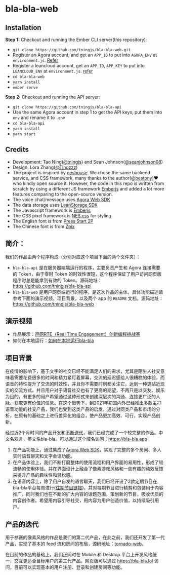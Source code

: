 # bla-bla-web

## Installation

**Step 1:** Checkout and running the Ember CLI server(this repository):

* `git clone https://github.com/tningjs/bla-bla-web.git`
* Register an Agora account, and get an `APP_ID` to put into `AGORA_ENV` at `environment.js`. [Refer](https://docs.agora.io/en/Voice/product_voice?platform=Web)
* Register a leancloud account, get an `APP_ID`, `APP_KEY` to put into `LEANCLOUD_ENV` at `environment.js`. [refer](https://docs.leancloud.app/leanstorage_guide-js.html)
* `cd bla-bla-web`
* `yarn install`
* `ember serve`

**Step 2:** Checkout and running the API server:

* `git clone https://github.com/tningjs/bla-bla-api`
* Use the same Agora account in step 1 to get the API keys, put them into `env` and rename it to `.env`
* `cd bla-bla-api`
* `yarn install`
* `yarn start`

## Credits

- Development: Tao Ning([@tningjs](https://github.com/tningjs)) and Sean Johnson([@seanjohnson08](https://github.com/seanjohnson08))
- Design: Lora Zhang([@Tingzzz](https://github.com/Tingzzz))
- The project is inspired by [neshouse](https://neshouse.com/). We chose the same backend service, and CSS framework, many thanks to the author([@bestony](https://github.com/bestony))❤️ who kindly open source it. However, the code in this repo is written from scratch by using a different JS framework [Emberjs](https://emberjs.com/) and added a lot more features comparing to the open-source version.
- The voice chat/message uses [Agora Web SDK](https://docs.agora.io/cn/Voice/API%20Reference/web_ng/index.html)
- The data storage uses [LeanStorage SDK](https://docs.leancloud.app/leanstorage_guide-js.html)
- The Javascript framework is [Emberjs](https://emberjs.com/)
- The CSS pixel framework is [NES.css](https://nostalgic-css.github.io/NES.css/) for styling
- The English font is from [Press Start 2P](https://fonts.google.com/specimen/Press+Start+2P)
- The Chinese font is from [Zpix](https://github.com/SolidZORO/zpix-pixel-font)

## 简介：

我们的作品由两个程序构成（分别对应这个项目下面的两个文件夹）：

- `bla-bla-api` 是在服务器端端运行的程序，主要负责产生和 Agora 连接需要的 Token，由于零时 Token 的时效性很短，这个程序保证了用户访问网页版程序时总是能拿到有效的 Token。源码地址：https://github.com/tningjs/bla-bla-api
- `bla-bla-web` 是用户网页端运行的程序，是这次作品的主体。具体功能描述请参考下面的演示视频，项目背景，以及两个 app 的 `README` 文档。源码地址：https://github.com/tningjs/bla-bla-web

## 演示视频

- 作品展示：[声网RTE（Real Time Engagement）创新编程挑战赛](https://www.bilibili.com/video/BV11Q4y1R72g/)
- 如何在本地运行：[如何在本地运行bla-bla](https://www.bilibili.com/video/BV1By4y137p2/)

## 项目背景

在疫情的影响下，基于文字的社交已经不能满足人们的需求，尤其是陌生人社交意味着需要花费很多的时间和精力紧盯着屏幕，交流的延迟感给人很糟糕的体验，而语音的特性提升了交流的时效性，并且你不需要时刻都关注它，达到一种更贴近现实的交流方式。并且用户对于语音社交也有了更高的期望，不再只是以交友、娱乐为目的，有更多的用户希望通过这种形式来创建深层次的沟通、连接更广泛的人脉、获取更有价值的信息。在这个趋势下，到2021年初国内外已经推出多款主打语音功能的社交产品，我们也受到这类产品的启发，通过对同类产品和市场的分析，在原有的基础之上进行差异化的组合，使产品更加高效、可行，实现产品创新。

经过近2个月时间的产品开发和[不断迭代](#产品的迭代)，我们已经完成了一个较完整的作品。中文名欢言，英文名bla-bla。可以通过这个域名访问：https://bla-bla.app

1. 在产品功能上，通过集成了[Agora Web SDK](https://docs.agora.io/cn/Voice/API%20Reference/web_ng/index.html)，实现了完整的多个房间、多人实时语音聊天和文字会话功能。
2. 在产品体验上，我们不断打磨整体的使用流程和用户界面的易用性，形成了较流畅的使用体验。并在界面设计上融合了像素游戏风格和一些有趣的动效反馈来提升产品的趣味性和轻松感。
3. 在语音内容上，除了用户自发的语言聊天，我们已经开设了2款定期节目在bla-bla平台每周进行([往期节目链接](https://bla-bla.club/talkwithmichael/))，并对每期节目进行精剪和包装用于内容推广，同时我们也在不断的扩大内容的话题范围，策划新的节目，吸收优质的内容创作者。希望用内容引导社交，用内容为用户创造价值，以持续吸引用户。

## 产品的迭代

用于参赛的像素风格的作品是我们的第二代产品，在此之前，我们还开发了第一代产品，实现了基本的 feed 流和房间的布局，源码地址：[tornado-web](https://github.com/tningjs/tornado-web)。

在目前的作品的基础上，我们正同时在 Mobile 和 Desktop 平台上开发风格统一，交互更适合目标用户的第三代产品。网页版可以通过 https://bla-bla.lol 访问，目前可以实现基本的用户注册、登录和创建房间等功能。
